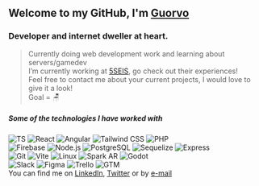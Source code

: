## Welcome to my GitHub, I'm [Guorvo](https://guorvo.vercel.app//)
### Developer and internet dweller at heart.

> Currently doing web development work and learning about servers/gamedev <br>
> I’m currently working at [5SEIS](https://5seis.com/), go check out their experiences! <br>
> Feel free to contact me about your current projects, I would love to give it a look! <br>
> Goal = 🪑 <br>

##### Some of the technologies I have worked with
![TS](https://img.shields.io/badge/-TS-000?style=flat&logo=typescript&logoColor=white)
![React](https://img.shields.io/badge/-React-000?style=flat&logo=react&logoColor=white)
![Angular](https://img.shields.io/badge/-Angular-000?style=flat&logo=angular&logoColor=white)
![Tailwind CSS](https://img.shields.io/badge/-Tailwind%20CSS-000?style=flat&logo=tailwindcss&logoColor=white)
![PHP](https://img.shields.io/badge/-PHP-000?style=flat&logo=php&logoColor=white)
<br/>
![Firebase](https://img.shields.io/badge/-Firebase-000?style=flat&logo=firebase&logoColor=white)
![Node.js](https://img.shields.io/badge/-Node.js-000?style=flat&logo=node.js&logoColor=white)
![PostgreSQL](https://img.shields.io/badge/-PostgreSQL-000?style=flat&logo=postgreSQL&logoColor=white)
![Sequelize](https://img.shields.io/badge/-Sequelize-000?style=flat&logo=sequelize&logoColor=white)
![Express](https://img.shields.io/badge/-Express-000?style=flat&logo=express&logoColor=white)
<br/>
![Git](https://img.shields.io/badge/-Git-000?style=flat&logo=git&logoColor=white)
![Vite](https://img.shields.io/badge/-Vite-000?style=flat&logo=vite&logoColor=white)
![Linux](https://img.shields.io/badge/-Linux-000?style=flat&logo=linux&logoColor=white)
![Spark AR](https://img.shields.io/badge/-Spark_AR-000?style=flat&logo=sparkar&logoColor=white)
![Godot](https://img.shields.io/badge/-Godot-000?style=flat&logo=godotengine&logoColor=white)
<br/>
![Slack](https://img.shields.io/badge/-Slack-000?style=flat&logo=slack&logoColor=white)
![Figma](https://img.shields.io/badge/-Figma-000?style=flat&logo=figma&logoColor=white)
![Trello](https://img.shields.io/badge/-Trello-000?style=flat&logo=trello&logoColor=white)
![GTM](https://img.shields.io/badge/-GTM-000?style=flat&logo=googletagmanager&logoColor=white)
<br/>
You can find me on 
[LinkedIn](https://www.linkedin.com/in/guorvo/), [Twitter](https://twitter.com/guorvo_dev) or by [e-mail](lmcuchero@gmail.com)
